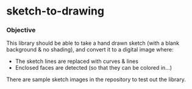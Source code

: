 # sketch-to-drawing

### Objective

This library should be able to take a hand drawn sketch (with a blank background & no shading), and convert it to a digital image where:
- The sketch lines are replaced with curves & lines
- Enclosed faces are detected (so that they can be colored in...)

There are sample sketch images in the repository to test out the library.
